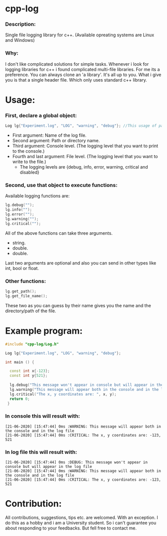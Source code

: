 # cpp-log
### Description:
Single file logging library for c++. (Available opreating systems are Linux and Windows)

### Why:

I don't like complicated solutions for simple tasks.
Whenever i look for logging libraries for c++ i found complicated multi-file libraries.
For me its a preference.
You can always clone an 'a library'. It's all up to you.
What i give you is that a single header file. Which only uses standard c++ library.

# Usage:
### First, declare a global object:
```c++
Log lg{"Experiment.log", "LOG", "warning", "debug"}; //This usage of paranthesis encouraged from C++ 11 and on
```
  * First argument: Name of the log file.
  * Second argument: Path or directory name.
  * Third argument: Console level. (The logging level that you want to print to the console.)
  * Fourth and last argument: File level. (The logging level that you want to write to the file.)
    * The logging levels are {debug, info, error, warning, critical and disabled}
### Second, use that object to execute functions:
Available logging functions are:
```c++
lg.debug("");
lg.info("");
lg.error("");
lg.warning("");
lg.critical("");
```
All of the above functions can take three arguments.
* string.
* double.
* double.

Last two arguments are optional and also you can send in other types like int, bool or float.

### Other functions:
```c++
lg.get_path();
lg.get_file_name();
```
These two as you can guess by their name gives you the name and the directory/path of the file.

# Example program:
```c++
#include "cpp-log/Log.h"

Log lg{"Experiment.log", "LOG", "warning", "debug"};

int main () {

  const int x{-123};
  const int y{521};
  
  lg.debug("This message won't appear in console but will appear in the log file");
  lg.warning("This message will appear both in the console and in the log file");
  lg.critical("The x, y coordinates are: ", x, y);
  return 0;
 }
```
### In console this will result with:
```console
[21-06-2020] [15:47:44] 0ms :WARNING: This message will appear both in the console and in the log file
[21-06-2020] [15:47:44] 0ms :CRITICAL: The x, y coordinates are: -123, 521
```
### In log file this will result with:
```
[21-06-2020] [15:47:44] 0ms :DEBUG: This message won't appear in console but will appear in the log file
[21-06-2020] [15:47:44] 0ms :WARNING: This message will appear both in the console and in the log file
[21-06-2020] [15:47:44] 0ms :CRITICAL: The x, y coordinates are: -123, 521
```
# Contribution:
All contributions, suggestions, tips etc. are welcomed.
With an exception. I do this as a hobby and i am a University student. So i can't guarantee you about responding to your feedbacks. But fell free to contact me.
